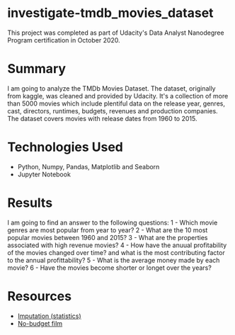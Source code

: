 # investigate-tmdb_movies_dataset
This project was completed as part of Udacity's Data Analyst Nanodegree Program certification in October 2020.

# Summary
I am going to analyze the TMDb Movies Dataset. The dataset, originally from kaggle, was cleaned and provided by Udacity. It's a collection of more than 5000 movies which include plentiful data on the release year, genres, cast, directors, runtimes, budgets, revenues and production companies. The dataset covers movies with release dates from 1960 to 2015.

# Technologies Used
- Python, Numpy, Pandas, Matplotlib and Seaborn
- Jupyter Notebook

# Results
I am going to find an answer to the following questions:
1 - Which movie genres are most popular from year to year?
2 - What are the 10 most popular movies between 1960 and 2015?
3 - What are the properties associated with high revenue movies?
4 - How have the anuual profitability of the movies changed over time? and what is the most contributing
factor to the annual profittability?
5 - What is the average money made by each movie?
6 - Have the movies become shorter or longet over the years?

# Resources
-  [Imputation (statistics)](https://en.wikipedia.org/wiki/Imputation_(statistics))
- [No-budget film](https://en.wikipedia.org/wiki/No-budget_film)
